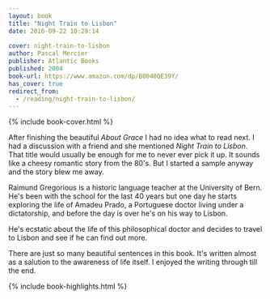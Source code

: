 ```yaml
---
layout: book
title: "Night Train to Lisbon"
date: 2016-09-22 10:29:14
 
cover: night-train-to-lisbon
author: Pascal Mercier
publisher: Atlantic Books
published: 2004
book-url: https://www.amazon.com/dp/B0040QE39Y/
has_cover: true
redirect_from:
  - /reading/night-train-to-lisbon/
---
```

{% include book-cover.html %}

After finishing the beautiful *About Grace* I had no idea what to read next. I had a discussion with a friend and she mentioned *Night Train to Lisbon*. That title would usually be enough for me to never ever pick it up. It sounds like a cheesy romantic story from the 80's. But I started a sample anyway and the story blew me away.

Raimund Gregorious is a historic language teacher at the University of Bern. He's been with the school for the last 40 years but one day he starts exploring the life of Amadeu Prado, a Portuguese doctor living under a dictatorship, and before the day is over he's on his way to Lisbon.

He's ecstatic about the life of this philosophical doctor and decides to travel to Lisbon and see if he can find out more.

There are just so many beautiful sentences in this book. It's written almost as a salution to the awareness of life itself. I enjoyed the writing through till the end.

{% include book-highlights.html %}
